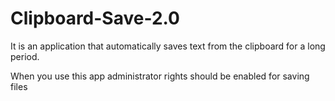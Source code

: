 # Clipboard-Save-2.0
It is an application that automatically saves text from the clipboard for a long period.

When you use this app administrator rights should be enabled for saving files
